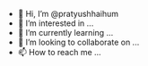 - 👋 Hi, I’m @pratyushhaihum
- 👀 I’m interested in ...
- 🌱 I’m currently learning ...
- 💞️ I’m looking to collaborate on ...
- 📫 How to reach me ...

<!---
pratyushhaihum/pratyushhaihum is a ✨ special ✨ repository because its `README.md` (this file) appears on your GitHub profile.
You can click the Preview link to take a look at your changes.
--->
